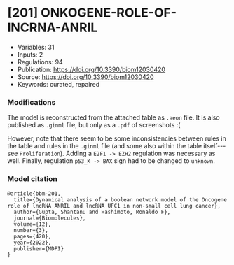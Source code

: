 # \[201\] ONKOGENE-ROLE-OF-INCRNA-ANRIL

 - Variables: 31
 - Inputs: 2
 - Regulations: 94
 - Publication: https://doi.org/10.3390/biom12030420
 - Source: https://doi.org/10.3390/biom12030420
 - Keywords: curated, repaired


### Modifications

The model is reconstructed from the attached table as `.aeon` file. It is also published as `.ginml` file, but only as a `.pdf` of screenshots :(

However, note that there seem to be some inconsistencies between rules in the table and rules in the `.ginml` file (and some also within the table itself---see `Proliferation`). Adding a `E2F1 -> EZH2` regulation was necessary as well. Finally, regulation `p53_K -> BAX` sign had to be changed to `unknown`.

### Model citation

```
@article{bbm-201,
  title={Dynamical analysis of a boolean network model of the Oncogene role of lncRNA ANRIL and lncRNA UFC1 in non-small cell lung cancer},
  author={Gupta, Shantanu and Hashimoto, Ronaldo F},
  journal={Biomolecules},
  volume={12},
  number={3},
  pages={420},
  year={2022},
  publisher={MDPI}
}
```

